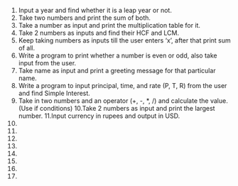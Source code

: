 1. Input a year and find whether it is a leap year or not.
2. Take two numbers and print the sum of both.
3. Take a number as input and print the multiplication table for it.
4. Take 2 numbers as inputs and find their HCF and LCM.
5. Keep taking numbers as inputs till the user enters ‘x’, after that print sum of all.
6. Write a program to print whether a number is even or odd, also take input from the user.
7. Take name as input and print a greeting message for that particular name.
8. Write a program to input principal, time, and rate (P, T, R) from the user and find Simple Interest.
9. Take in two numbers and an operator (+, -, *, /) and calculate the value. (Use if conditions)
10.Take 2 numbers as input and print the largest number.
11.Input currency in rupees and output in USD.
12.
13.
14.
15.
16.
17.
18.
19.